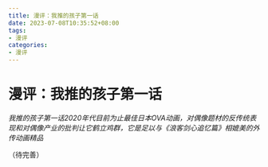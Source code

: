 ```yaml
---
title: 漫评：我推的孩子第一话
date: 2023-07-08T10:35:52+08:00
tags:
- 漫评
categories:
- 漫评
---
```



# 漫评：我推的孩子第一话

*我推的孩子第一话2020年代目前为止最佳日本OVA动画，对偶像题材的反传统表现和对偶像产业的批判让它鹤立鸡群，它是足以与《浪客剑心追忆篇》相媲美的外传动画精品*

（待完善）